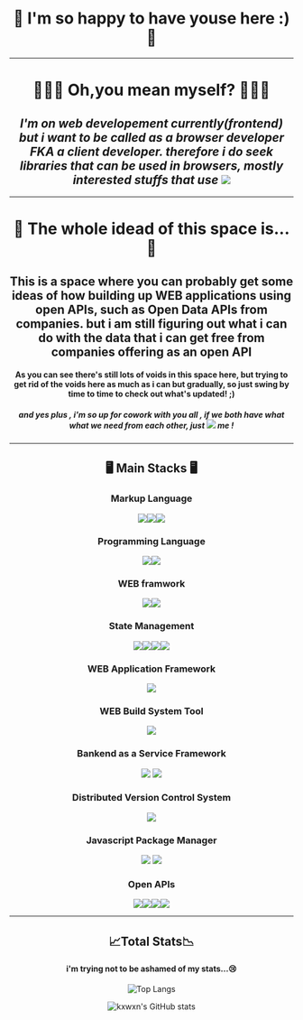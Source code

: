 <div align="center">

# **<center>🪩 I'm so happy to have youse here :) 🪩</center>**
***
# 👨🏻‍💻 Oh,you mean myself? 👨🏻‍💻
## *I'm on web developement currently(frontend) but i want to be called as a browser developer FKA a client developer. therefore i do seek libraries that can be used in browsers, mostly interested stuffs that use  <img src="https://img.shields.io/badge/WebGl-990000?style=flat-square&logo=webgl&logoColor=ffffff"/>*
***
# 🧠 The whole idead of this space is... 🧠
## This is a space where you can probably get some ideas of how building up WEB applications using open APIs, such as Open Data APIs from companies. but i am still figuring out what i can do with the data that i can get free from companies offering as an open API
#### As you can see there's still lots of voids in this space here, but trying to get rid of the voids here as much as i can but gradually, so just swing by time to time to check out what's updated! ;) 
##### and yes plus , i'm so up for cowork with you all , if we both have what what we need from each other, just <a href="mailto:kxwxn@icloud.com"><img src="https://img.shields.io/badge/email-FFE01B?style=flat-square&logo=minutemailer&logoColor=white&link=mailto:kiwonKim@n0wlk.com"/></a> me ! 
***

## 🖥️ Main Stacks 🖥️
### Markup Language
<img src="https://img.shields.io/badge/HTML5-E34F26?style=flat-square&logo=html5&logoColor=000000"/><img src="https://img.shields.io/badge/Styled-Components-DB7093?style=flat-square&logo=StyledComponents&logoColor=DB7093"/><img src="https://img.shields.io/badge/CSSModules-000000?style=flat-square&logo=cssmodules&logoColor=fffff"/>
### Programming Language
<img src="https://img.shields.io/badge/JavaScript-F7DF1E?style=flat-square&logo=javascript&logoColor=000000"/><img src="https://camo.githubusercontent.com/e86535a9f29b8cf2c116edb0c42b521267f9b8455c52df9fa538b0b423d06ff0/68747470733a2f2f696d672e736869656c64732e696f2f62616467652f547970657363726970742d3331373843363f7374796c653d666c61742d737175617265266c6f676f3d54797065736372697074266c6f676f436f6c6f723d7768697465"/>

### WEB framwork
<img src="https://img.shields.io/badge/React-61DAFB?style=flat-square&logo=react&logoColor=000000"/><img src="https://camo.githubusercontent.com/1b9ee093721dd78c22da2da2e49f44b07ceaf838c9b05cdd5e8ae96c1a5aa1cd/68747470733a2f2f696d672e736869656c64732e696f2f62616467652f4e6578742e6a732d3030303030303f7374796c653d666c61742d737175617265266c6f676f3d4e6578742e6a73266c6f676f436f6c6f723d7768697465"/>

### State Management
<img src="https://img.shields.io/badge/🐻  Zustand-8A2BE2"/><img src="https://img.shields.io/badge/TanstackQuery-FF4154?style=flat-square&logo=reactquery&logoColor=000000"/><img src="https://img.shields.io/badge/Recoil-3578E5?style=flat-square&logo=recoil&logoColor=000000"/><img src="https://img.shields.io/badge/👻  Jōtai-000000"/>

### WEB Application Framework
<img src="https://img.shields.io/badge/Express-000000?style=flat-square&logo=express&logoColor=ffffff"/>

### WEB Build System Tool
<img src="https://img.shields.io/badge/Vite-646CFF?style=flat-square&logo=vite&logoColor=ffffff"/>

### Bankend as a Service Framework
<img src="https://img.shields.io/badge/Firebase-FFCA28?style=flat-square&logo=firebase&logoColor=000000"/>
<img src="https://camo.githubusercontent.com/1b15d44708114e98e9efbb0be76c368ef18fdb9c0b6a26ea64144c578a041afd/68747470733a2f2f696d672e736869656c64732e696f2f62616467652f4d6f6e676f44422d3437413234383f7374796c653d666c61742d737175617265266c6f676f3d4d6f6e676f4442266c6f676f436f6c6f723d7768697465"/>

### Distributed Version Control System
<img src="https://img.shields.io/badge/git-f05032?style=flat-square&logo=git&logoColor=000000"/>

### Javascript Package Manager
<img src="https://img.shields.io/badge/npm-CB3837?style=flat-square&logo=npm&logoColor=000000"/>
<img src="https://img.shields.io/badge/Yarn-2c8ebb?style=flat-square&logo=yarn&logoColor=000000"/>

### Open APIs
<img src="https://img.shields.io/badge/p5.js-ED225D?style=flat-square&logo=p5.js&logoColor=ffffff"/><img src="https://img.shields.io/badge/Three.js-000000?style=flat-square&logo=three.js&logoColor=ffffff"/><img src="https://img.shields.io/badge/tensorflow-FF6F00?style=flat-square&logo=tensorflow&logoColor=000000"/><img src="https://img.shields.io/badge/Spotify-1DB954?style=flat-square&logo=spotify&logoColor=000000"/>
***
## 📈Total Stats📉
#### i'm trying not to be ashamed of my stats...😢
![Top Langs](https://github-readme-stats.vercel.app/api/top-langs/?username=kxwxn&layout=compact&theme=dark)

![kxwxn's GitHub stats](https://github-readme-stats.vercel.app/api?username=kxwxn&show_icons=true&theme=dark)
</div>
